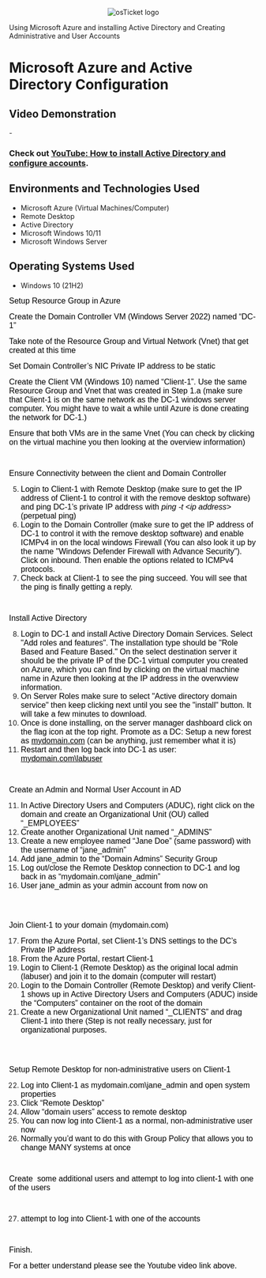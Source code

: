 <p align="center">
<img src="https://upload.wikimedia.org/wikipedia/commons/thumb/a/a8/Microsoft_Azure_Logo.svg/2560px-Microsoft_Azure_Logo.svg.png" alt="osTicket logo"/>
</p>
Using Microsoft Azure and installing Active Directory and Creating Administrative and User Accounts 


<h1>Microsoft Azure and Active Directory Configuration</h1>

<h2>Video Demonstration</h2>

-<h3>Check out <a href="https://youtu.be/lfbgLHDZXio" target="_blank">YouTube: How to install Active Directory and configure accounts</a>.</h3>

<h2>Environments and Technologies Used</h2>

- Microsoft Azure (Virtual Machines/Computer)
- Remote Desktop
- Active Directory
- Microsoft Windows 10/11
- Microsoft Windows Server

<h2>Operating Systems Used </h2>

- Windows 10</b> (21H2)

<p><span style="font-size:12pt"><span style="font-family:Arial,sans-serif"><span style="color:#000000">Setup Resource Group in Azure</span></span></span></p>

<p style="list-style-type:decimal"><span style="font-size:12pt"><span style="font-family:Arial,sans-serif"><span style="color:#000000">Create the Domain Controller VM (Windows Server 2022) named &ldquo;DC-1&rdquo;</span></span></span></p>

<p style="list-style-type:lower-alpha"><span style="font-size:12pt"><span style="font-family:Arial,sans-serif"><span style="color:#000000">Take note of the Resource Group and Virtual Network (Vnet) that get created at this time</span></span></span></p>

<p style="list-style-type:decimal"><span style="font-size:12pt"><span style="font-family:Arial,sans-serif"><span style="color:#000000">Set Domain Controller&rsquo;s NIC Private IP address to be static</span></span></span></p>

<p style="list-style-type:decimal"><span style="font-size:12pt"><span style="font-family:Arial,sans-serif"><span style="color:#000000">Create the Client VM (Windows 10) named &ldquo;Client-1&rdquo;. Use the same Resource Group and Vnet that was created in Step 1.a (make sure that Client-1 is on the same network as the DC-1 windows server computer. You might have to wait a while until Azure is done creating the network for DC-1.)</span></span></span></p>

<p style="list-style-type:decimal"><span style="font-size:12pt"><span style="font-family:Arial,sans-serif"><span style="color:#000000">Ensure that both VMs are in the same Vnet (You can check by clicking on the virtual machine you then looking at the overview information)</span></span></span></p>

<p>&nbsp;</p>

<p><span style="font-size:12pt"><span style="font-family:Arial,sans-serif"><span style="color:#000000">Ensure Connectivity between the client and Domain Controller</span></span></span></p>

<ol start="5">
	<li style="list-style-type:decimal"><span style="font-size:12pt"><span style="font-family:Arial,sans-serif"><span style="color:#000000">Login to Client-1 with Remote Desktop (make sure to get the IP address of Client-1 to control it with the remove desktop software) and ping DC-1&rsquo;s private IP address with </span></span></span><span style="font-size:12pt"><span style="font-family:Arial,sans-serif"><span style="color:#000000"><em>ping -t &lt;ip address&gt;</em></span></span></span><span style="font-size:12pt"><span style="font-family:Arial,sans-serif"><span style="color:#000000"> (perpetual ping)</span></span></span></li>
	<li style="list-style-type:decimal"><span style="font-size:12pt"><span style="font-family:Arial,sans-serif"><span style="color:#000000">Login to the Domain Controller (make sure to get the IP address of DC-1 to control it with the remove desktop software) and enable ICMPv4 in on the local windows Firewall (You can also look it up by the name &quot;Windows Defender Firewall with Advance Security&quot;). Click on inbound. Then enable the options related to ICMPv4 protocols.&nbsp;</span></span></span></li>
	<li style="list-style-type:decimal"><span style="font-size:12pt"><span style="font-family:Arial,sans-serif"><span style="color:#000000">Check back at Client-1 to see the ping succeed. You will see that the ping is finally getting a reply.</span></span></span></li>
</ol>

<p>&nbsp;</p>

<p><span style="font-size:12pt"><span style="font-family:Arial,sans-serif"><span style="color:#000000">Install Active Directory</span></span></span></p>

<ol start="8">
	<li style="list-style-type:decimal"><span style="font-size:12pt"><span style="font-family:Arial,sans-serif"><span style="color:#000000">Login to DC-1 and install Active Directory Domain Services. Select &quot;Add roles and features&quot;. The installation type should be &quot;Role Based and Feature Based.&quot; On the select destination server it should be the private IP of the DC-1 virtual computer you created on Azure, which you can find by clicking on the virtual machine name in Azure then looking at the IP address in the overwview information.&nbsp;</span></span></span></li>
	<li style="list-style-type:decimal"><span style="font-size:12pt"><span style="font-family:Arial,sans-serif"><span style="color:#000000">On Server Roles make sure to select &quot;Active directory domain service&quot; then keep clicking next until you see the &quot;install&quot; button. It will take a few minutes to download.</span></span></span></li>
	<li style="list-style-type:decimal"><span style="font-size:12pt"><span style="font-family:Arial,sans-serif"><span style="color:#000000">Once is done installing, on the server manager dashboard click on the flag icon at the top right. Promote as a DC: Setup a new forest as </span></span></span><span style="font-size:12pt"><span style="font-family:Arial,sans-serif"><span style="color:#000000"><u>mydomain.com</u></span></span></span><span style="font-size:12pt"><span style="font-family:Arial,sans-serif"><span style="color:#000000"> (can be anything, just remember what it is)</span></span></span></li>
	<li style="list-style-type:decimal"><span style="font-size:12pt"><span style="font-family:Arial,sans-serif"><span style="color:#000000">Restart and then log back into DC-1 as user: </span></span></span><span style="font-size:12pt"><span style="font-family:Arial,sans-serif"><span style="color:#000000"><u>mydomain.com\labuser</u></span></span></span></li>
</ol>

<p>&nbsp;</p>

<p><span style="font-size:12pt"><span style="font-family:Arial,sans-serif"><span style="color:#000000">Create an Admin and Normal User Account in AD</span></span></span></p>

<ol start="11">
	<li style="list-style-type:decimal"><span style="font-size:12pt"><span style="font-family:Arial,sans-serif"><span style="color:#000000">In Active Directory Users and Computers (ADUC), right click on the domain and create an Organizational Unit (OU) called &ldquo;_EMPLOYEES&rdquo;</span></span></span></li>
	<li style="list-style-type:decimal"><span style="font-size:12pt"><span style="font-family:Arial,sans-serif"><span style="color:#000000">Create another&nbsp;Organizational Unit named &ldquo;_ADMINS&rdquo;</span></span></span></li>
	<li style="list-style-type:decimal"><span style="font-size:12pt"><span style="font-family:Arial,sans-serif"><span style="color:#000000">Create a new employee named &ldquo;Jane Doe&rdquo; (same password) with the username of &ldquo;jane_admin&rdquo;</span></span></span></li>
	<li style="list-style-type:decimal"><span style="font-size:12pt"><span style="font-family:Arial,sans-serif"><span style="color:#000000">Add jane_admin to the &ldquo;Domain Admins&rdquo; Security Group</span></span></span></li>
	<li style="list-style-type:decimal"><span style="font-size:12pt"><span style="font-family:Arial,sans-serif"><span style="color:#000000">Log out/close the Remote Desktop connection to DC-1 and log back in as &ldquo;mydomain.com\jane_admin&rdquo;</span></span></span></li>
	<li style="list-style-type:decimal"><span style="font-size:12pt"><span style="font-family:Arial,sans-serif"><span style="color:#000000">User jane_admin as your admin account from now on</span></span></span></li>
</ol>

<p><br />
&nbsp;</p>

<p><span style="font-size:12pt"><span style="font-family:Arial,sans-serif"><span style="color:#000000">Join Client-1 to your domain (mydomain.com)</span></span></span></p>

<ol start="17">
	<li style="list-style-type:decimal"><span style="font-size:12pt"><span style="font-family:Arial,sans-serif"><span style="color:#000000">From the Azure Portal, set Client-1&rsquo;s DNS settings to the DC&rsquo;s Private IP address</span></span></span></li>
	<li style="list-style-type:decimal"><span style="font-size:12pt"><span style="font-family:Arial,sans-serif"><span style="color:#000000">From the Azure Portal, restart Client-1</span></span></span></li>
	<li style="list-style-type:decimal"><span style="font-size:12pt"><span style="font-family:Arial,sans-serif"><span style="color:#000000">Login to Client-1 (Remote Desktop) as the original local admin (labuser) and join it to the domain (computer will restart)</span></span></span></li>
	<li style="list-style-type:decimal"><span style="font-size:12pt"><span style="font-family:Arial,sans-serif"><span style="color:#000000">Login to the Domain Controller (Remote Desktop) and verify Client-1 shows up in Active Directory Users and Computers (ADUC) inside the &ldquo;Computers&rdquo; container on the root of the domain</span></span></span></li>
	<li style="list-style-type:decimal"><span style="font-size:12pt"><span style="font-family:Arial,sans-serif"><span style="color:#000000">Create a new Organizational Unit named &ldquo;_CLIENTS&rdquo; and drag Client-1 into there (Step is not really necessary, just for organizational purposes.&nbsp;</span></span></span></li>
</ol>

<p><br />
&nbsp;</p>

<p><span style="font-size:12pt"><span style="font-family:Arial,sans-serif"><span style="color:#000000">Setup Remote Desktop for non-administrative users on Client-1</span></span></span></p>

<ol start="22">
	<li style="list-style-type:decimal"><span style="font-size:12pt"><span style="font-family:Arial,sans-serif"><span style="color:#000000">Log into Client-1 as mydomain.com\jane_admin and open system properties</span></span></span></li>
	<li style="list-style-type:decimal"><span style="font-size:12pt"><span style="font-family:Arial,sans-serif"><span style="color:#000000">Click &ldquo;Remote Desktop&rdquo;</span></span></span></li>
	<li style="list-style-type:decimal"><span style="font-size:12pt"><span style="font-family:Arial,sans-serif"><span style="color:#000000">Allow &ldquo;domain users&rdquo; access to remote desktop</span></span></span></li>
	<li style="list-style-type:decimal"><span style="font-size:12pt"><span style="font-family:Arial,sans-serif"><span style="color:#000000">You can now log into Client-1 as a normal, non-administrative user now</span></span></span></li>
	<li style="list-style-type:decimal"><span style="font-size:12pt"><span style="font-family:Arial,sans-serif"><span style="color:#000000">Normally you&rsquo;d want to do this with Group Policy that allows you to change MANY systems at once&nbsp;</span></span></span></li>
</ol>

<p>&nbsp;</p>

<p><span style="font-size:12pt"><span style="font-family:Arial,sans-serif"><span style="color:#000000">Create&nbsp; some additional users and attempt to log into client-1 with one of the users</span></span></span></p>

<p>&nbsp;</p>

<ol start="27">
	<li style="list-style-type:decimal"><span style="font-size:12pt"><span style="font-family:Arial,sans-serif"><span style="color:#000000">attempt to log into Client-1 with one of the accounts </span></span></span></li>
</ol>

<p>&nbsp;</p>

<p><span style="font-size:12pt"><span style="font-family:Arial,sans-serif"><span style="color:#000000">Finish.&nbsp;</span></span></span></p>

<p><span style="font-size:12pt"><span style="font-family:Arial,sans-serif"><span style="color:#000000">For a better understand please see the Youtube video link above.&nbsp;</span></span></span></p>

<p>&nbsp;</p>




<p>&nbsp;</p>
